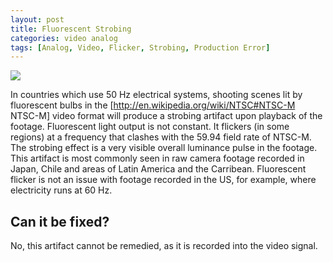 ```yaml
---
layout: post
title: Fluorescent Strobing
categories: video analog
tags: [Analog, Video, Flicker, Strobing, Production Error]
---
```


<img src="{{ site.baseurl }}/images/Fluorescent_Strobing_Flat.jpg">

In countries which use 50 Hz electrical systems, shooting scenes lit by fluorescent bulbs in the [http://en.wikipedia.org/wiki/NTSC#NTSC-M NTSC-M] video format will produce a strobing artifact upon playback of the footage. Fluorescent light output is not constant. It flickers (in some regions) at a frequency that clashes with the 59.94 field rate of NTSC-M. The strobing effect is a very visible overall luminance pulse in the footage. This artifact is most commonly seen in raw camera footage recorded in Japan, Chile and areas of Latin America and the Carribean. Fluorescent flicker is not an issue with footage recorded in the US, for example, where electricity runs at 60 Hz.

## Can it be fixed?

No, this artifact cannot be remedied, as it is recorded into the video signal.

